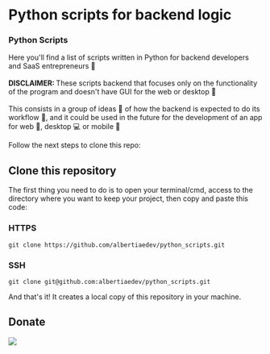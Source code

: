 # Python scripts for backend logic

### Python Scripts

Here you'll find a list of scripts written in Python for backend developers and SaaS entrepreneurs :white_square_button:
<br>
<br>
<b>DISCLAIMER: </b>These scripts backend that focuses only on the functionality of the program and doesn't have GUI for the web or desktop :minidisc:
<br>
<br>
This consists in a group of ideas :thought_balloon: of how the backend is expected to do its workflow :speech_balloon:, and it could be used in the future for the development of an app for web :email:, desktop :computer: or mobile :iphone:

Follow the next steps to clone this repo:


## Clone this repository

The first thing you need to do is to open your terminal/cmd, access to the directory where you want to keep your project, then copy and paste this code:

### HTTPS

```git clone https://github.com/albertiaedev/python_scripts.git```

### SSH

```git clone git@github.com:albertiaedev/python_scripts.git```

And that's it! It creates a local copy of this repository in your machine.

## Donate

<a href="https://www.paypal.com/paypalme/j2al444">
<img src="https://img.shields.io/badge/PayPal-00457C?style=for-the-badge&logo=paypal&logoColor=white" />
</a>

